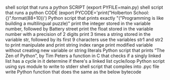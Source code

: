 shell script that runs a python SCRIPT (export PYFILE=main.py)
shell script that runs a python CODE (export PYCODE='print("Holberton School: {}".format(88+10))')
Python script that prints exactly "("Programming is like building a multilingual puzzle)"
print the integer stored in the variable number, followed by Battery street
print the float stored in the variable number with a precision of 2 digits
print 3 times a string stored in the variable str, followed by its first 9 characters
use the variables str1 and str2 to print
manipulate and print string index range
print modified variable without creating new variable or string literals
Python script that prints “The Zen of Python”, by Tim Peters
a function in C that checks if a singly linked list has a cycle in it
determine if there's a linked list cycle/loop
Python script using sys module to write to stderr
shell script that compiles into .pyc file
write Python function that does the same as the below bytecode

